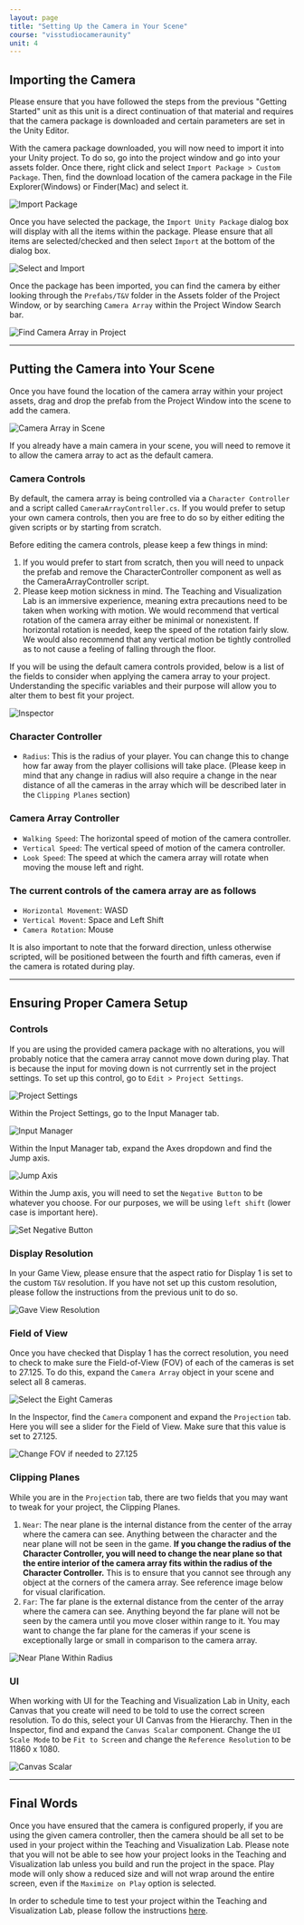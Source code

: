 ```yaml
---
layout: page
title: "Setting Up the Camera in Your Scene"
course: "visstudiocameraunity"
unit: 4
---
```


## Importing the Camera

Please ensure that you have followed the steps from the previous "Getting Started" unit as this unit is a direct continuation of that material and requires that the camera package is downloaded and certain parameters are set in the Unity Editor.

With the camera package downloaded, you will now need to import it into your Unity project. To do so, go into the project window and go into your assets folder. Once there, right click and select ```Import Package > Custom Package```. Then, find the download location of the camera package in the File Explorer(Windows) or Finder(Mac) and select it.

![Import Package](images/importcustompackage.png)

Once you have selected the package, the ```Import Unity Package``` dialog box will display with all the items within the package. Please ensure that all items are selected/checked and then select ```Import``` at the bottom of the dialog box.

![Select and Import](images/selectimport.png)

Once the package has been imported, you can find the camera by either looking through the ```Prefabs/T&V``` folder in the Assets folder of the Project Window, or by searching ```Camera Array``` within the Project Window Search bar.

![Find Camera Array in Project](images/searchcameraarray.png)

---

## Putting the Camera into Your Scene

Once you have found the location of the camera array within your project assets, drag and drop the prefab from the Project Window into the scene to add the camera.

![Camera Array in Scene](images/camaerainscene.png)

If you already have a main camera in your scene, you will need to remove it to allow the camera array to act as the default camera.

### Camera Controls

By default, the camera array is being controlled via a ```Character Controller``` and a script called ```CameraArrayController.cs```. If you would prefer to setup your own camera controls, then you are free to do so by either editing the given scripts or by starting from scratch.

Before editing the camera controls, please keep a few things in mind:

1. If you would prefer to start from scratch, then you will need to unpack the prefab and remove the CharacterController component as well as the CameraArrayController script.
2. Please keep motion sickness in mind. The Teaching and Visualization Lab is an immersive experience, meaning extra precautions need to be taken when working with motion. We would recommend that vertical rotation of the camera array either be minimal or nonexistent. If horizontal rotation is needed, keep the speed of the rotation fairly slow. We would also recommend that any vertical motion be tightly controlled as to not cause a feeling of falling through the floor.

If you will be using the default camera controls provided, below is a list of the fields to consider when applying the camera array to your project. Understanding the specific variables and their purpose will allow you to alter them to best fit your project.

![Inspector](images/inspector.png)

### Character Controller

* ```Radius```: This is the radius of your player. You can change this to change how far away from the player collisions will take place. (Please keep in mind that any change in radius will also require a change in the near distance of all the cameras in the array which will be described later in the ```Clipping Planes``` section)

### Camera Array Controller

* ```Walking Speed```: The horizontal speed of motion of the camera controller.
* ```Vertical Speed```: The vertical speed of motion of the camera controller.
* ```Look Speed```: The speed at which the camera array will rotate when moving the mouse left and right.

### The current controls of the camera array are as follows

* ```Horizontal Movement```: WASD
* ```Vertical Movent```: Space and Left Shift
* ```Camera Rotation```: Mouse

It is also important to note that the forward direction, unless otherwise scripted, will be positioned between the fourth and fifth cameras, even if the camera is rotated during play.

---

## Ensuring Proper Camera Setup

### Controls

If you are using the provided camera package with no alterations, you will probably notice that the camera array cannot move down during play. That is because the input for moving down is not currrently set in the project settings. To set up this control, go to ```Edit > Project Settings```.

![Project Settings](images/projectsettings.png)

Within the Project Settings, go to the Input Manager tab.

![Input Manager](images/inputmanager.png)

Within the Input Manager tab, expand the Axes dropdown and find the Jump axis.

![Jump Axis](images/jumpaxis.png)

Within the Jump axis, you will need to set the ```Negative Button``` to be whatever you choose. For our purposes, we will be using ```left shift``` (lower case is important here).

![Set Negative Button](images/negativebutton.png)

### Display Resolution

In your Game View, please ensure that the aspect ratio for Display 1 is set to the custom ```T&V``` resolution. If you have not set up this custom resolution, please follow the instructions from the previous unit to do so.

![Gave View Resolution](images/finalaspectratio.png)

### Field of View

Once you have checked that Display 1 has the correct resolution, you need to check to make sure the Field-of-View (FOV) of each of the cameras is set to 27.125. To do this, expand the ```Camera Array``` object in your scene and select all 8 cameras.

![Select the Eight Cameras](images/selectcameras.png)

In the Inspector, find the ```Camera``` component and expand the ```Projection``` tab. Here you will see a slider for the Field of View. Make sure that this value is set to 27.125.

![Change FOV if needed to 27.125](images/projectionfov.png)

### Clipping Planes

While you are in the ```Projection``` tab, there are two fields that you may want to tweak for your project, the Clipping Planes.

1. ```Near```: The near plane is the internal distance from the center of the array where the camera can see. Anything between the character and the near plane will not be seen in the game. **If you change the radius of the Character Controller, you will need to change the near plane so that the entire interior of the camera array fits within the radius of the Character Controller.** This is to ensure that you cannot see through any object at the corners of the camera array. See reference image below for visual clarification.
2. ```Far```: The far plane is the external distance from the center of the array where the camera can see. Anything beyond the far plane will not be seen by the camera until you move closer within range to it. You may want to change the far plane for the cameras if your scene is exceptionally large or small in comparison to the camera array.

![Near Plane Within Radius](images/nearplane.png)

### UI

When working with UI for the Teaching and Visualization Lab in Unity, each Canvas that you create will need to be told to use the correct screen resolution. To do this, select your UI Canvas from the Hierarchy. Then in the Inspector, find and expand the ```Canvas Scalar``` component. Change the ```UI Scale Mode``` to be ```Fit to Screen``` and change the ```Reference Resolution``` to be 11860 x 1080.

![Canvas Scalar](images/CanvasScalar.png)

---

## Final Words

Once you have ensured that the camera is configured properly, if you are using the given camera controller, then the camera should be all set to be used in your project within the Teaching and Visualization Lab. Please note that you will not be able to see how your project looks in the Teaching and Visualization lab unless you build and run the project in the space. Play mode will only show a reduced size and will not wrap around the entire screen, even if the ```Maximize on Play``` option is selected.

In order to schedule time to test your project within the Teaching and Visualization Lab, please follow the instructions [here](https://go.ncsu.edu/libraries_hts_request).
